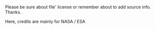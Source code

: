 Please be sure about file' license or remember about to add source info. Thanks.

Here, credits are mainly for NASA / ESA
